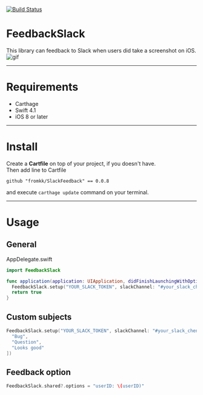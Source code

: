 [![Build Status](https://travis-ci.org/fromkk/SlackFeedback.svg?branch=master)](https://travis-ci.org/fromkk/SlackFeedback)

# FeedbackSlack

This library can feedback to Slack when users did take a screenshot on iOS.
![gif](https://cloud.githubusercontent.com/assets/322930/20342224/f59c0034-ac2c-11e6-916a-533b31a613ab.gif)

---

# Requirements

- Carthage
- Swift 4.1
- iOS 8 or later

---

# Install

Create a **Cartfile** on top of your project, if you doesn't have.  
Then add line to Cartfile

```
github "fromkk/SlackFeedback" == 0.0.8
```

and execute `carthage update` command on your terminal.

---

# Usage

## General

AppDelegate.swift

```swift
import FeedbackSlack

func application(application: UIApplication, didFinishLaunchingWithOptions launchOptions: [NSObject: AnyObject]?) -> Bool {
  FeedbackSlack.setup("YOUR_SLACK_TOKEN", slackChannel: "#your_slack_chennel")
  return true
}
```

## Custom subjects

```swift
FeedbackSlack.setup("YOUR_SLACK_TOKEN", slackChannel: "#your_slack_chennel", subjects: [
  "Bug",
  "Question",
  "Looks good"
])
```

## Feedback option

```swift
FeedbackSlack.shared?.options = "userID: \(userID)"
```
